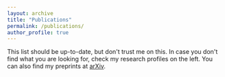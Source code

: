 ```yaml
---
layout: archive
title: "Publications"
permalink: /publications/
author_profile: true
---
```


This list should be up-to-date, but don't trust me on this. In case you don't find what you are looking for, check my research profiles on the left. You can also find my preprints at [arXiv](https://arxiv.org/search/cs?searchtype=author&query=Silva%2C+F+F+A).

<style type="text/css">

   /* Modify the type names */ 
  #group_article div.bibbase_group i+span { display: none; }
  #group_inproceedings div.bibbase_group i+span { display: none; }
  #group_mastersthesis div.bibbase_group i+span { display: none; }
  #group_phdthesis div.bibbase_group i+span { display: none; }
  #group_techreport div.bibbase_group i+span { display: none; }
  #group_unpublished div.bibbase_group i+span { display: none; }
  #group_incollection div.bibbase_group i+span { display: none; }

  #group_article div.bibbase_group i:after { content: " Peer-reviewed journal papers" }
  #group_inproceedings div.bibbase_group i:after { content: " Peer-reviewed international conference papers" }
  #group_mastersthesis div.bibbase_group i:after { content: " Master's Thesis" }
  #group_phdthesis div.bibbase_group i:after { content: " PhD Thesis" }
  #group_techreport div.bibbase_group i:after { content: " Technical Report" }
  #group_unpublished div.bibbase_group i:after { content: " Preprints" }
  #group_incollection div.bibbase_group i:after { content: " In Collection" }
  
  /* Modify the color of the notes */   
  .note {
    color: green;
    font-style: italic;
  }

 /* Modify the background color */ 
 .navbar-custom {
  background-color: dark; 
  }

  /* Modify text color */    
  .navbar-custom .navbar-text { 
      color: white; 
  }
}

</style>

<script src="https://bibbase.org/show?bib=https://raw.githubusercontent.com/ffasilva/ffasilva.github.io/master/files/bibliography.bib&jsonp=1&css=ffasilva.github.io/_sass/_bibbase.css&nocache=1"></script>

<!---
 <script src="https://bibbase.org/show?bib=https%3A%2F%2Fbibbase.org%2Fnetwork%2Ffiles%2FzTf93iy5sfqkBnzBY&noBootstrap=1&jsonp=1"></script>
-->